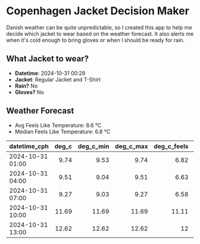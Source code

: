 
# Copenhagen Jacket Decision Maker

Danish weather can be quite unpredictable, so I created this app to help me decide which jacket to wear based on the weather forecast. 
It also alerts me when it's cold enough to bring gloves or when I should be ready for rain.

## What Jacket to wear?

- **Datetime**: 2024-10-31 00:29
- **Jacket**: Regular Jacket and T-Shirt
- **Rain?** No
- **Gloves?** No

## Weather Forecast
- Avg Feels Like Temperature: 8.6 °C
- Median Feels Like Temperature: 6.8 °C

| datetime_cph     |   deg_c |   deg_c_min |   deg_c_max |   deg_c_feels | weather   | wind   | rain   |
|:-----------------|--------:|------------:|------------:|--------------:|:----------|:-------|:-------|
| 2024-10-31 01:00 |    9.74 |        9.53 |        9.74 |          6.82 | Clouds    | High   | None   |
| 2024-10-31 04:00 |    9.51 |        9.04 |        9.51 |          6.63 | Clouds    | High   | None   |
| 2024-10-31 07:00 |    9.27 |        9.03 |        9.27 |          6.58 | Clouds    | High   | None   |
| 2024-10-31 10:00 |   11.69 |       11.69 |       11.69 |         11.11 | Clouds    | High   | None   |
| 2024-10-31 13:00 |   12.62 |       12.62 |       12.62 |         12    | Clouds    | High   | None   |
        